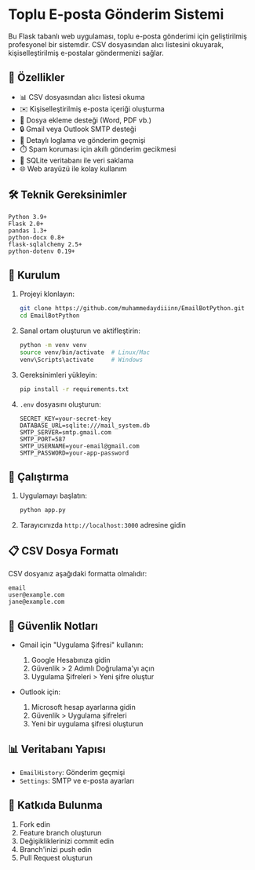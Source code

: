 # Toplu E-posta Gönderim Sistemi

Bu Flask tabanlı web uygulaması, toplu e-posta gönderimi için geliştirilmiş profesyonel bir sistemdir. CSV dosyasından alıcı listesini okuyarak, kişiselleştirilmiş e-postalar göndermenizi sağlar.

## 🚀 Özellikler

- 📊 CSV dosyasından alıcı listesi okuma
- ✉️ Kişiselleştirilmiş e-posta içeriği oluşturma
- 📎 Dosya ekleme desteği (Word, PDF vb.)
- 🔒 Gmail veya Outlook SMTP desteği
- 📝 Detaylı loglama ve gönderim geçmişi
- ⏱️ Spam koruması için akıllı gönderim gecikmesi
- 💾 SQLite veritabanı ile veri saklama
- 🌐 Web arayüzü ile kolay kullanım

## 🛠️ Teknik Gereksinimler

```
Python 3.9+
Flask 2.0+
pandas 1.3+
python-docx 0.8+
flask-sqlalchemy 2.5+
python-dotenv 0.19+
```

## 🔧 Kurulum

1. Projeyi klonlayın:
   ```bash
   git clone https://github.com/muhammedaydiiinn/EmailBotPython.git
   cd EmailBotPython
   ```

2. Sanal ortam oluşturun ve aktifleştirin:
   ```bash
   python -m venv venv
   source venv/bin/activate  # Linux/Mac
   venv\Scripts\activate     # Windows
   ```

3. Gereksinimleri yükleyin:
   ```bash
   pip install -r requirements.txt
   ```

4. `.env` dosyasını oluşturun:
   ```
   SECRET_KEY=your-secret-key
   DATABASE_URL=sqlite:///mail_system.db
   SMTP_SERVER=smtp.gmail.com
   SMTP_PORT=587
   SMTP_USERNAME=your-email@gmail.com
   SMTP_PASSWORD=your-app-password
   ```

## 🚦 Çalıştırma

1. Uygulamayı başlatın:
   ```bash
   python app.py
   ```

2. Tarayıcınızda `http://localhost:3000` adresine gidin

## 📋 CSV Dosya Formatı

CSV dosyanız aşağıdaki formatta olmalıdır:

```csv
email
user@example.com
jane@example.com
```

## 🔐 Güvenlik Notları

- Gmail için "Uygulama Şifresi" kullanın:
  1. Google Hesabınıza gidin
  2. Güvenlik > 2 Adımlı Doğrulama'yı açın
  3. Uygulama Şifreleri > Yeni şifre oluştur

- Outlook için:
  1. Microsoft hesap ayarlarına gidin
  2. Güvenlik > Uygulama şifreleri
  3. Yeni bir uygulama şifresi oluşturun

## 📊 Veritabanı Yapısı

- `EmailHistory`: Gönderim geçmişi
- `Settings`: SMTP ve e-posta ayarları

## 🤝 Katkıda Bulunma

1. Fork edin
2. Feature branch oluşturun
3. Değişikliklerinizi commit edin
4. Branch'inizi push edin
5. Pull Request oluşturun
